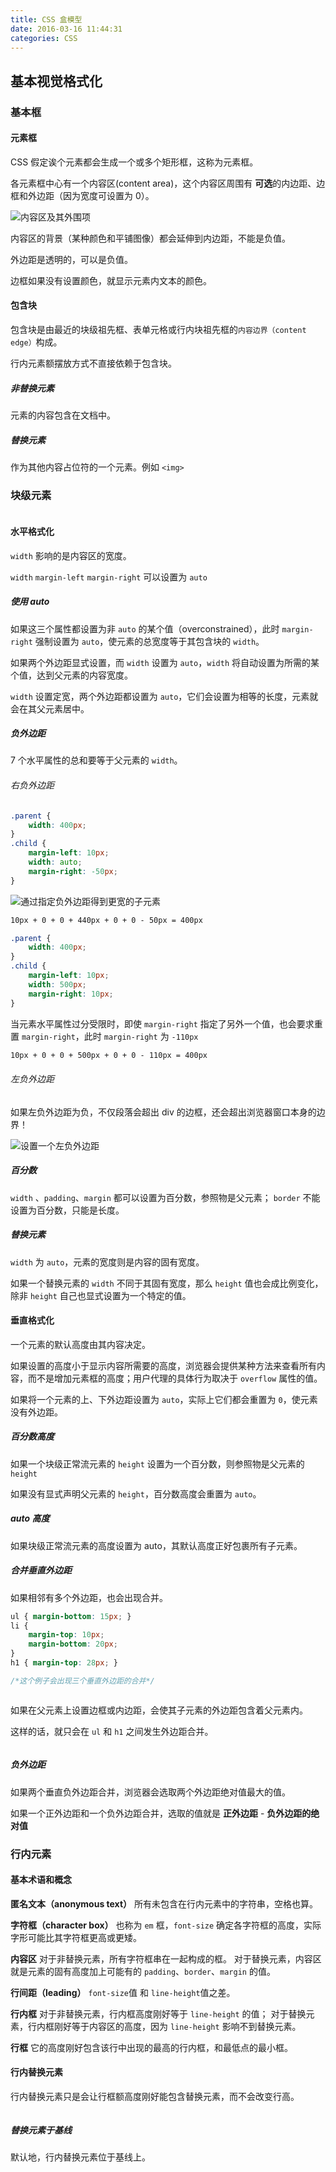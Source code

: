 ```yaml
---
title: CSS 盒模型
date: 2016-03-16 11:44:31
categories: CSS
---
```


## 基本视觉格式化

### 基本框

#### 元素框

CSS 假定诶个元素都会生成一个或多个矩形框，这称为元素框。

各元素框中心有一个内容区(content area)，这个内容区周围有 **可选**的内边距、边框和外边距（因为宽度可设置为 0）。

<!-- more -->

<img src="1.jpg" title="内容区及其外围项">

内容区的背景（某种颜色和平铺图像）都会延伸到内边距，不能是负值。

外边距是透明的，可以是负值。

边框如果没有设置颜色，就显示元素内文本的颜色。

#### 包含块

包含块是由最近的块级祖先框、表单元格或行内块祖先框的`内容边界（content edge）`构成。

行内元素额摆放方式不直接依赖于包含块。

##### 非替换元素
元素的内容包含在文档中。

##### 替换元素
作为其他内容占位符的一个元素。例如 `<img>`

### 块级元素

<img src="2.jpg" alt="">

#### 水平格式化

`width` 影响的是内容区的宽度。

`width` `margin-left` `margin-right` 可以设置为 `auto`

##### 使用 auto

如果这三个属性都设置为非 `auto` 的某个值（overconstrained），此时 `margin-right` 强制设置为 `auto`，使元素的总宽度等于其包含块的 `width`。

如果两个外边距显式设置，而 `width` 设置为 `auto`，`width` 将自动设置为所需的某个值，达到父元素的内容宽度。

`width` 设置定宽，两个外边距都设置为 `auto`，它们会设置为相等的长度，元素就会在其父元素居中。

##### 负外边距

7 个水平属性的总和要等于父元素的 `width`。

###### 右负外边距

```css
.parent {
    width: 400px;
}
.child {
    margin-left: 10px;
    width: auto;
    margin-right: -50px;
}
```

<img src="3.jpg" title="通过指定负外边距得到更宽的子元素">

```html
10px + 0 + 0 + 440px + 0 + 0 - 50px = 400px
```

```css
.parent {
    width: 400px;
}
.child {
    margin-left: 10px;
    width: 500px;
    margin-right: 10px;
}
```

当元素水平属性过分受限时，即使 `margin-right` 指定了另外一个值，也会要求重置 `margin-right`，此时 `margin-right` 为 `-110px`

```html
10px + 0 + 0 + 500px + 0 + 0 - 110px = 400px
```

###### 左负外边距

如果左负外边距为负，不仅段落会超出 div 的边框，还会超出浏览器窗口本身的边界！

<img src="4.jpg" title="设置一个左负外边距">

##### 百分数

`width` 、`padding`、`margin` 都可以设置为百分数，参照物是父元素；
`border` 不能设置为百分数，只能是长度。


##### 替换元素

`width` 为 `auto`，元素的宽度则是内容的固有宽度。

如果一个替换元素的 `width` 不同于其固有宽度，那么 `height` 值也会成比例变化，除非 `height` 自己也显式设置为一个特定的值。

#### 垂直格式化

一个元素的默认高度由其内容决定。

如果设置的高度小于显示内容所需要的高度，浏览器会提供某种方法来查看所有内容，而不是增加元素框的高度；用户代理的具体行为取决于 `overflow` 属性的值。

如果将一个元素的上、下外边距设置为 `auto`，实际上它们都会重置为 `0`，使元素没有外边距。

##### 百分数高度

如果一个块级正常流元素的 `height` 设置为一个百分数，则参照物是父元素的 `height`

如果没有显式声明父元素的 `height`，百分数高度会重置为 `auto`。

##### auto 高度

如果块级正常流元素的高度设置为 auto，其默认高度正好包裹所有子元素。

##### 合并垂直外边距

如果相邻有多个外边距，也会出现合并。

```css
ul { margin-bottom: 15px; }
li { 
    margin-top: 10px;
    margin-bottom: 20px;
}
h1 { margin-top: 28px; }

/*这个例子会出现三个垂直外边距的合并*/
```

<img src="5.jpg" alt="" title="合并外边距详解">

如果在父元素上设置边框或内边距，会使其子元素的外边距包含着父元素内。

这样的话，就只会在 `ul` 和 `h1` 之间发生外边距合并。

<img src="6.jpg" alt="" title="增加边框后的合并">

##### 负外边距

如果两个垂直负外边距合并，浏览器会选取两个外边距绝对值最大的值。

如果一个正外边距和一个负外边距合并，选取的值就是 **正外边距** - **负外边距的绝对值**

### 行内元素

#### 基本术语和概念

**匿名文本（anonymous text）**
所有未包含在行内元素中的字符串，空格也算。

**字符框（character box）**
也称为 `em` 框，`font-size` 确定各字符框的高度，实际字形可能比其字符框更高或更矮。

**内容区**
对于非替换元素，所有字符框串在一起构成的框。
对于替换元素，内容区就是元素的固有高度加上可能有的 `padding`、`border`、`margin` 的值。

**行间距（leading）**
`font-size`值 和 `line-height`值之差。

**行内框**
对于非替换元素，行内框高度刚好等于 `line-height` 的值；
对于替换元素，行内框刚好等于内容区的高度，因为 `line-height` 影响不到替换元素。

**行框**
它的高度刚好包含该行中出现的最高的行内框，和最低点的最小框。

#### 行内替换元素

行内替换元素只是会让行框额高度刚好能包含替换元素，而不会改变行高。

<img src="7.jpg" alt="" title="替换元素可以增加行框的高度，但不影响line-height值">

##### 替换元素于基线

默认地，行内替换元素位于基线上。





























